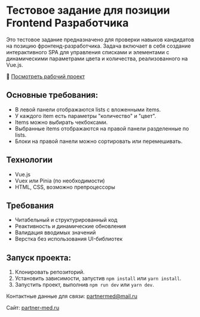 # Тестовое задание для позиции Frontend Разработчика
Это тестовое задание предназначено для проверки навыков кандидатов на позицию фронтенд-разработчика. 
Задача включает в себя создание интерактивного SPA для управления списками и элементами с динамическими параметрами цвета и количества, реализованного на Vue.js.

🚀 [Посмотреть рабочий проект]( https://invlota.vercel.app/)

## Основные требования:
- В левой панели отображаются lists с вложенными items. 
- У каждого item есть параметры "количество" и "цвет".
- Items можно выбирать чекбоксами.
- Выбранные items отображаются на правой панели разделенные по lists.
- Блоки на правой панели можно сортировать или перемешивать.

## Технологии
- Vue.js
- Vuex или Pinia (по необходимости)
- HTML, CSS, возможно препроцессоры

## Требования
- Читабельный и структурированный код 
- Реактивность и динамические обновления 
- Валидация вводимых значений 
- Верстка без использования UI-библиотек

## Запуск проекта:

1. Клонировать репозиторий.
2. Установить зависимости, запустив `npm install` или `yarn install`.
3. Запустить проект, выполнив `npm run dev` или `yarn dev`.

Контактные данные для связи: [partnermed@mail.ru](mailto:partnermed@mail.ru)

Сайт: [partner-med.ru](https://partner-med.ru)
